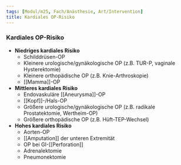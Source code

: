 ```yaml
---
tags: [Modul/m25, Fach/Anästhesie, Art/Intervention]
title: Kardiales OP-Risiko
---
```

### Kardiales OP-Risiko
- **Niedriges kardiales Risiko**
	- Schilddrüsen-OP
	- Kleinere urologische/gynäkologische OP (z.B. TUR-P, vaginale Hysterektomie)
	- Kleinere orthopädische OP (z.B. Knie-Arthroskopie)
	- [[Mamma]]-OP
- **Mittleres kardiales Risiko**
	- Endovaskuläre [[Aneurysma]]-OP
	- [[Kopf]]-/Hals-OP
	- Größere urologische/gynäkologische OP (z.B. radikale Prostatektomie, Wertheim-OP)
	- Größere orthopädische OP (z.B. Hüft-TEP-Wechsel)
- **Hohes kardiales Risiko**
	- Aorten-OP
	- [[Amputation]] der unteren Extremität
	- OP bei GI-[[Perforation]]
	- Adrenalektomie
	- Pneumonektomie